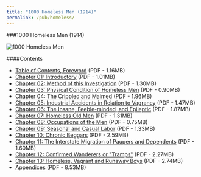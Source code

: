 ```yaml
---
title: "1000 Homeless Men (1914)"
permalink: /pub/homeless/
---
```


###1000 Homeless Men (1914)

![1000 Homeless Men](/img/pub/homeless/1000coverpage.jpg)

####Contents
  * [Table of Contents, Foreword](/docs_fk/homicide/OTHM/OTHM_toc.pdf)
    (PDF - 1.16MB)
  * [Chapter 01: Introductory](/docs_fk/homicide/OTHM/OTHM_chap01.pdf)
    (PDF - 1.01MB)
  * [Chapter 02: Method of this Investigation](/docs_fk/homicide/OTHM/OTHM_chap02.pdf)
    (PDF - 1.30MB)
  * [Chapter 03: Physical Condition of Homeless Men](/docs_fk/homicide/OTHM/OTHM_chap03.pdf)
    (PDF - 0.90MB)
  * [Chapter 04: The Crippled and Maimed](/docs_fk/homicide/OTHM/OTHM_chap04.pdf)
    (PDF - 1.96MB)
  * [Chapter 05: Industrial Accidents in Relation to Vagrancy](/docs_fk/homicide/OTHM/OTHM_chap05.pdf)
    (PDF - 1.47MB)
  * [Chapter 06: The Insane, Feeble-minded, and Epileptic](/docs_fk/homicide/OTHM/OTHM_chap06.pdf)
    (PDF - 1.87MB)
  * [Chapter 07: Homeless Old Men](/docs_fk/homicide/OTHM/OTHM_chap07.pdf)
    (PDF - 1.31MB)
  * [Chapter 08: Occupations of the Men](/docs_fk/homicide/OTHM/OTHM_chap08.pdf)
    (PDF - 0.75MB)
  * [Chapter 09: Seasonal and Casual Labor](/docs_fk/homicide/OTHM/OTHM_chap09.pdf)
    (PDF - 1.33MB)
  * [Chapter 10: Chronic Beggars](/docs_fk/homicide/OTHM/OTHM_chap10.pdf)
    (PDF - 2.59MB)
  * [Chapter 11: The Interstate Migration of Paupers and Dependents](/docs_fk/homicide/OTHM/OTHM_chap11.pdf)
    (PDF - 1.60MB)
  * [Chapter 12: Confirmed Wanderers or "Tramps"](/docs_fk/homicide/OTHM/OTHM_chap12.pdf)
    (PDF - 2.27MB)
  * [Chapter 13: Homeless, Vagrant and Runaway Boys](/docs_fk/homicide/OTHM/OTHM_chap13.pdf)
    (PDF - 2.74MB)
  * [Appendices](/docs_fk/homicide/OTHM/OTHM_appendices.pdf)
    (PDF - 8.53MB)